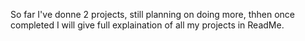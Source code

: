 So far I've donne 2 projects, still planning on doing more, thhen once completed I will give full explaination of all my projects in ReadMe.
